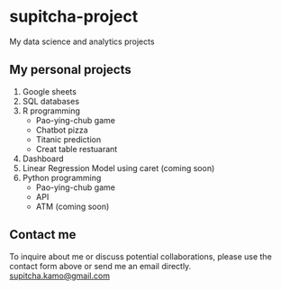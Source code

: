 # supitcha-project
My data science and analytics projects

## My personal projects
1. Google sheets
2. SQL databases
3. R programming
   - Pao-ying-chub game
   - Chatbot pizza
   - Titanic prediction
   - Creat table restuarant
4. Dashboard
5. Linear Regression Model using caret (coming soon)
6. Python programming
   - Pao-ying-chub game
   - API
   - ATM (coming soon)

## Contact me
To inquire about me or discuss potential collaborations, please use the contact form above or send me an email directly. supitcha.kamo@gmail.com
